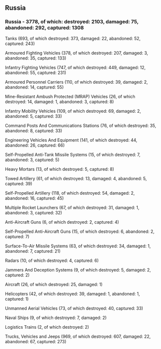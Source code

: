 
 
 ## Russia
 
 ### Russia - 3778, of which: destroyed: 2103, damaged: 75, abandoned: 292, captured: 1308

 

 

 Tanks (693, of which destroyed: 373, damaged: 22, abandoned: 52, captured: 243)

 Armoured Fighting Vehicles (378, of which destroyed: 207, damaged: 3, abandoned: 35, captured: 133)

 Infantry Fighting Vehicles (747, of which destroyed: 449, damaged: 12, abandoned: 55, captured: 231)

 Armoured Personnel Carriers (110, of which destroyed: 39, damaged: 2, abandoned: 14, captured: 55)

 Mine-Resistant Ambush Protected (MRAP) Vehicles (26, of which destroyed: 14, damaged: 1, abandoned: 3, captured: 8)

 Infantry Mobility Vehicles (109, of which destroyed: 69, damaged: 2, abandoned: 5, captured: 33)

 Command Posts And Communications Stations (76, of which destroyed: 35, abandoned: 8, captured: 33)

 Engineering Vehicles And Equipment (141, of which destroyed: 44, abandoned: 26, captured: 66)

 Self-Propelled Anti-Tank Missile Systems (15, of which destroyed: 7, abandoned: 3, captured: 5)

 Heavy Mortars (13, of which destroyed: 5, captured: 8)

 Towed Artillery (61, of which destroyed: 13, damaged: 4, abandoned: 5, captured: 39)

 Self-Propelled Artillery (118, of which destroyed: 54, damaged: 2, abandoned: 16, captured: 45)

 Multiple Rocket Launchers (67, of which destroyed: 31, damaged: 1, abandoned: 3, captured: 32)

 Anti-Aircraft Guns (6, of which destroyed: 2, captured: 4)

 Self-Propelled Anti-Aircraft Guns (15, of which destroyed: 6, abandoned: 2, captured: 7)

 Surface-To-Air Missile Systems (63, of which destroyed: 34, damaged: 1, abandoned: 7, captured: 21)

 Radars (10, of which destroyed: 4, captured: 6)

 Jammers And Deception Systems (9, of which destroyed: 5, damaged: 2, captured: 2)

 Aircraft (26, of which destroyed: 25, damaged: 1)

 Helicopters (42, of which destroyed: 39, damaged: 1, abandoned: 1, captured: 1)

 Unmanned Aerial Vehicles (73, of which destroyed: 40, captured: 33)

 Naval Ships (9, of which destroyed: 7, damaged: 2)

 Logistics Trains (2, of which destroyed: 2)

 Trucks, Vehicles and Jeeps (969, of which destroyed: 607, damaged: 22, abandoned: 67, captured: 273)

